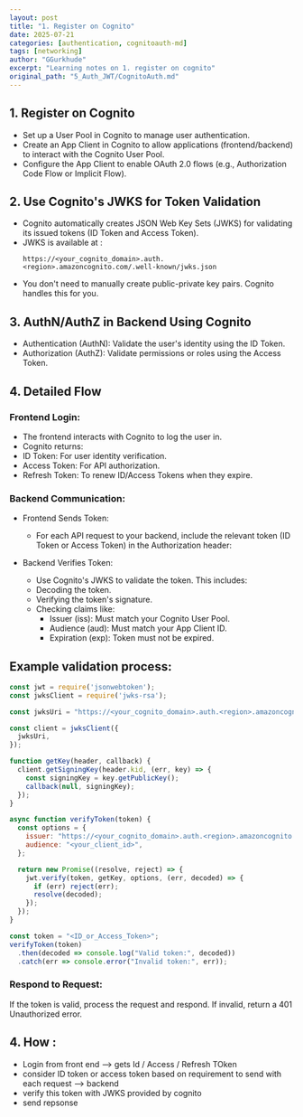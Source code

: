 ```yaml
---
layout: post
title: "1. Register on Cognito"
date: 2025-07-21
categories: [authentication, cognitoauth-md]
tags: [networking]
author: "GGurkhude"
excerpt: "Learning notes on 1. register on cognito"
original_path: "5_Auth_JWT/CognitoAuth.md"
---
```


## 1. Register on Cognito
  - Set up a User Pool in Cognito to manage user authentication.
  - Create an App Client in Cognito to allow applications (frontend/backend) to interact with the Cognito User Pool.
  - Configure the App Client to enable OAuth 2.0 flows (e.g., Authorization Code Flow or Implicit Flow).
## 2. Use Cognito's JWKS for Token Validation
- Cognito automatically creates JSON Web Key Sets (JWKS) for validating its issued tokens (ID Token and Access Token).
- JWKS is available at :
   ```
   https://<your_cognito_domain>.auth.<region>.amazoncognito.com/.well-known/jwks.json
   ```
- You don't need to manually create public-private key pairs. Cognito handles this for you.
## 3. AuthN/AuthZ in Backend Using Cognito
- Authentication (AuthN): Validate the user's identity using the ID Token.
- Authorization (AuthZ): Validate permissions or roles using the Access Token.
## 4. Detailed Flow
### Frontend Login:
- The frontend interacts with Cognito to log the user in.
- Cognito returns:
- ID Token: For user identity verification.
- Access Token: For API authorization.
- Refresh Token: To renew ID/Access Tokens when they expire.
### Backend Communication:
 - Frontend Sends Token:
   - For each API request to your backend, include the relevant token (ID Token or Access Token) in the Authorization header:
 - Backend Verifies Token:

   - Use Cognito's JWKS to validate the token. This includes:
   - Decoding the token.
   - Verifying the token's signature.
   - Checking claims like:
       - Issuer (iss): Must match your Cognito User Pool.
       - Audience (aud): Must match your App Client ID.
       - Expiration (exp): Token must not be expired.
## Example validation process:

```js
const jwt = require('jsonwebtoken');
const jwksClient = require('jwks-rsa');

const jwksUri = "https://<your_cognito_domain>.auth.<region>.amazoncognito.com/.well-known/jwks.json";

const client = jwksClient({
  jwksUri,
});

function getKey(header, callback) {
  client.getSigningKey(header.kid, (err, key) => {
    const signingKey = key.getPublicKey();
    callback(null, signingKey);
  });
}

async function verifyToken(token) {
  const options = {
    issuer: "https://<your_cognito_domain>.auth.<region>.amazoncognito.com/",
    audience: "<your_client_id>",
  };

  return new Promise((resolve, reject) => {
    jwt.verify(token, getKey, options, (err, decoded) => {
      if (err) reject(err);
      resolve(decoded);
    });
  });
}

const token = "<ID_or_Access_Token>";
verifyToken(token)
  .then(decoded => console.log("Valid token:", decoded))
  .catch(err => console.error("Invalid token:", err));

```
### Respond to Request:

If the token is valid, process the request and respond.
If invalid, return a 401 Unauthorized error.

##
## 4. How :
 - Login from front end --> gets Id / Access / Refresh TOken
 - consider ID token or access token based on requirement to send with each request --> backend 
 - verify this token with JWKS provided by cognito 
 - send repsonse
